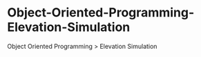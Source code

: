 # Object-Oriented-Programming-Elevation-Simulation
Object Oriented Programming > Elevation Simulation
